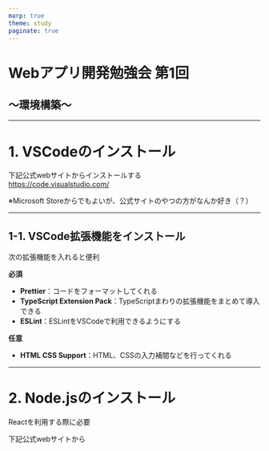 ```yaml
---
marp: true
theme: study
paginate: true
---
```


<!-- class: title -->

# Webアプリ開発勉強会 第1回
## ～環境構築～

---

<!-- class: -->

# 1. VSCodeのインストール
下記公式webサイトからインストールする  
https://code.visualstudio.com/

  
※Microsoft Storeからでもよいが、公式サイトのやつの方がなんか好き（？）

---

<!--  -->

## 1-1. VSCode拡張機能をインストール
次の拡張機能を入れると便利

**必須**
- **Prettier**：コードをフォーマットしてくれる
- **TypeScript Extension Pack**：TypeScriptまわりの拡張機能をまとめて導入できる
- **ESLint**：ESLintをVSCodeで利用できるようにする

**任意**
- **HTML CSS Support**：HTML、CSSの入力補間などを行ってくれる

---

# 2. Node.jsのインストール
Reactを利用する際に必要

下記公式webサイトから